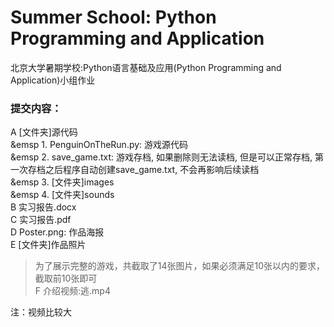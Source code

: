 # Summer School: Python Programming and Application
北京大学暑期学校:Python语言基础及应用(Python Programming and Application)小组作业  
### 提交内容：  
A [文件夹]源代码  
&emsp 1. PenguinOnTheRun.py: 游戏源代码  
&emsp 2. save_game.txt: 游戏存档, 如果删除则无法读档, 但是可以正常存档, 第一次存档之后程序自动创建save_game.txt, 不会再影响后续读档  
&emsp 3. [文件夹]images  
&emsp 4. [文件夹]sounds  
B 实习报告.docx  
C 实习报告.pdf  
D Poster.png: 作品海报  
E [文件夹]作品照片  
> 为了展示完整的游戏，共截取了14张图片，如果必须满足10张以内的要求，截取前10张即可  
F 介绍视频:逃.mp4  
   
注：视频比较大  
